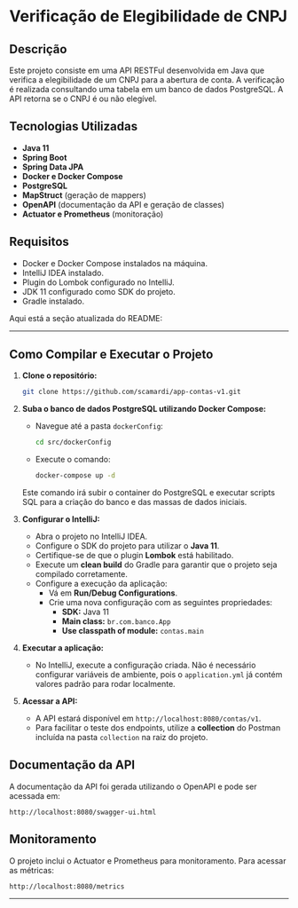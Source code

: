 # Verificação de Elegibilidade de CNPJ

## Descrição

Este projeto consiste em uma API RESTFul desenvolvida em Java que verifica a elegibilidade de um CNPJ para a abertura de conta. A verificação é realizada consultando uma tabela em um banco de dados PostgreSQL. A API retorna se o CNPJ é ou não elegível.

## Tecnologias Utilizadas

- **Java 11**
- **Spring Boot**
- **Spring Data JPA**
- **Docker e Docker Compose**
- **PostgreSQL**
- **MapStruct** (geração de mappers)
- **OpenAPI** (documentação da API e geração de classes)
- **Actuator e Prometheus** (monitoração)

## Requisitos

- Docker e Docker Compose instalados na máquina.
- IntelliJ IDEA instalado.
- Plugin do Lombok configurado no IntelliJ.
- JDK 11 configurado como SDK do projeto.
- Gradle instalado.

Aqui está a seção atualizada do README:

---

## Como Compilar e Executar o Projeto

1. **Clone o repositório:**
   ```bash
   git clone https://github.com/scamardi/app-contas-v1.git
   ```

2. **Suba o banco de dados PostgreSQL utilizando Docker Compose:**
    - Navegue até a pasta `dockerConfig`:
      ```bash
      cd src/dockerConfig
      ```
    - Execute o comando:
      ```bash
      docker-compose up -d
      ```
   Este comando irá subir o container do PostgreSQL e executar scripts SQL para a criação do banco e das massas de dados iniciais.

3. **Configurar o IntelliJ:**
    - Abra o projeto no IntelliJ IDEA.
    - Configure o SDK do projeto para utilizar o **Java 11**.
    - Certifique-se de que o plugin **Lombok** está habilitado.
    - Execute um **clean build** do Gradle para garantir que o projeto seja compilado corretamente.
    - Configure a execução da aplicação:
        - Vá em **Run/Debug Configurations**.
        - Crie uma nova configuração com as seguintes propriedades:
            - **SDK:** Java 11
            - **Main class:** `br.com.banco.App`
            - **Use classpath of module:** `contas.main`

4. **Executar a aplicação:**
    - No IntelliJ, execute a configuração criada. Não é necessário configurar variáveis de ambiente, pois o `application.yml` já contém valores padrão para rodar localmente.

5. **Acessar a API:**
    - A API estará disponível em `http://localhost:8080/contas/v1`.
    - Para facilitar o teste dos endpoints, utilize a **collection** do Postman incluída na pasta `collection` na raiz do projeto.

## Documentação da API

A documentação da API foi gerada utilizando o OpenAPI e pode ser acessada em:

```
http://localhost:8080/swagger-ui.html
```

## Monitoramento

O projeto inclui o Actuator e Prometheus para monitoramento. Para acessar as métricas:

```
http://localhost:8080/metrics
```

---